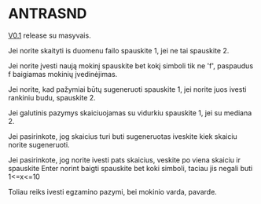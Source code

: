 # ANTRASND

[V0.1](https://github.com/odiraitis/ANTRASND/releases/tag/v0.1)  release su masyvais.

Jei norite skaityti is duomenu failo spauskite 1, jei ne tai spauskite 2.

Jei norite įvesti naują mokinį spauskite bet kokį simboli tik ne 'f', paspaudus f baigiamas mokinių įvedinėjimas.

Jei norite, kad pažymiai būtų sugeneruoti spauskite 1, jei norite juos ivesti rankiniu budu, spauskite 2.

Jei galutinis pazymys skaiciuojamas su vidurkiu spauskite 1, jei su mediana 2.

Jei pasirinkote, jog skaicius turi buti sugeneruotas iveskite kiek skaiciu norite sugeneruoti.

Jei pasirinkote, jog norite ivesti pats skaicius, veskite po viena skaiciu ir spauskite Enter norint baigti spauskite bet koki simboli, taciau jis negali buti 1<=x<=10

Toliau reiks ivesti egzamino pazymi, bei mokinio varda, pavarde.
